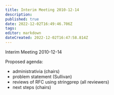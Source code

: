 ```yaml
---
title: Interim Meeting 2010-12-14
description: 
published: true
date: 2022-12-02T16:49:46.706Z
tags: 
editor: markdown
dateCreated: 2022-12-02T16:47:58.814Z
---
```


Interim Meeting 2010-12-14

Proposed agenda:

+ administrativia (chairs)
+ problem statement (Sullivan)
+ reviews of RFC using stringprep (all reviewers)
+ next steps (chairs)